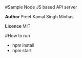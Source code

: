#Sample Node JS based API server

**Author** Preet Kamal Singh Minhas

**Licence** MIT

#How to run
* npm install
* npm start